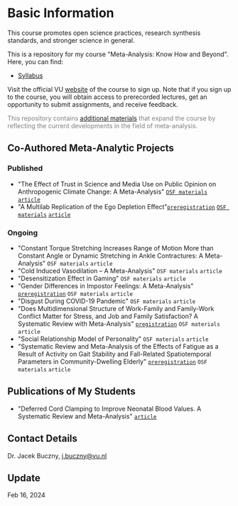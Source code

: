 # Basic Information

This course promotes open science practices, research synthesis standards, and stronger science in general.

This is a repository for my course "Meta-Analysis: Know How and Beyond". Here, you can find:
- [Syllabus](https://github.com/jbuczny/meta-analysis_know_how_and_beyond/blob/main/syllabus.md)

Visit the official VU [website](https://vu.nl/en/education/professionals/courses-programmes/meta-analysis-know-how-and-beyond) of the course to sign up. Note that if you sign up to the course, you will obtain access to prerecorded lectures, get an opportunity to submit assignments, and receive feedback.

<span style="color:grey">This repository contains [additional materials](https://github.com/jbuczny/meta-analysis_know_how_and_beyond/blob/main/additional_materials.md) that expand the course by reflecting the current developments in the field of meta-analysis.</span>

## Co-Authored Meta-Analytic Projects

### Published
- "The Effect of Trust in Science and Media Use on Public Opinion on Anthropogenic Climate Change: A Meta-Analysis" [`OSF materials`](https://osf.io/w3syv/) [`article`](https://www.tandfonline.com/doi/full/10.1080/17524032.2023.2280749)
- "A Multilab Replication of the Ego Depletion Effect"[`preregistration`](https://osf.io/4mcnf) [`OSF materials`](https://osf.io/3txav/) [`article`](https://journals.sagepub.com/doi/full/10.1177/1948550619887702)

### Ongoing
- "Constant Torque Stretching Increases Range of Motion More than Constant Angle or Dynamic Stretching in Ankle Contractures: A Meta-Analysis" `OSF materials` `article`
- "Cold Induced Vasodilation – A Meta-Analysis" `OSF materials` `article`
- "Desensitization Effect in Gaming" `OSF materials` `article`
- "Gender Differences in Impostor Feelings: A Meta-Analysis" [`preregistration`](https://www.crd.york.ac.uk/prospero/display_record.php?RecordID=423443) `OSF materials` `article`
- "Disgust During COVID-19 Pandemic" `OSF materials` `article`
- "Does Multidimensional Structure of Work-Family and Family-Work Conflict Matter for Stress, and Job and Family Satisfaction? A Systematic Review with Meta-Analysis" [`pregistration`](https://www.crd.york.ac.uk/prospero/display_record.php?RecordID=337199) `OSF materials` `article`
- "Social Relationship Model of Personality" `OSF materials` `article`
- "Systematic Review and Meta-Analysis of the Effects of Fatigue as a Result of Activity on Gait Stability and Fall-Related Spatiotemporal Parameters in Community-Dwelling Elderly" [`preregistration`](https://www.crd.york.ac.uk/prospero/display_record.php?RecordID=357662) `OSF materials` `article`

## Publications of My Students
- "Deferred Cord Clamping to Improve Neonatal Blood Values. A Systematic Review and Meta-Analysis" [`article`](https://www.sciencedirect.com/science/article/pii/S0020748924000300)

## Contact Details
Dr. Jacek Buczny, j.buczny@vu.nl

## Update
Feb 16, 2024
